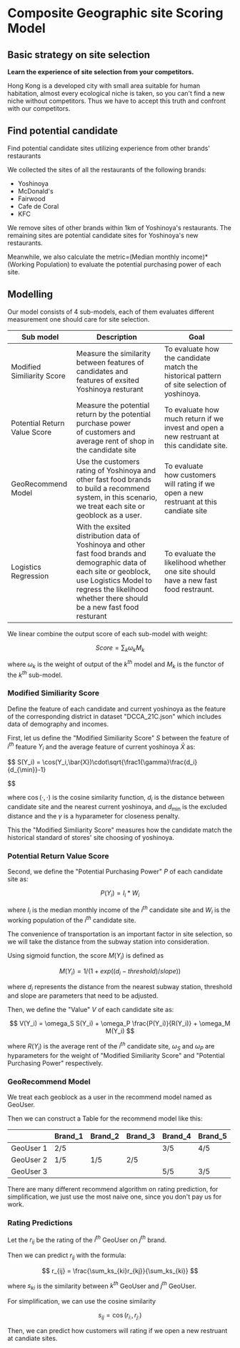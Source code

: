 # Composite Geographic site Scoring Model

## Basic strategy on site selection

**Learn the experience of site selection from your competitors.**

Hong Kong is a developed city with small area suitable for human habitation, almost every ecological niche is taken, so you can't find a new niche without competitors. Thus we have to accept this truth and confront with our competitors. 

## Find potential candidate

Find potential candidate sites utilizing experience from other brands' restaurants

We collected the sites of all the restaurants of the following brands:

- Yoshinoya
- McDonald's
- Fairwood
- Cafe de Coral
- KFC

We remove sites of other brands within 1km of Yoshinoya's restaurants. The remaining sites are potential candidate sites for Yoshinoya's new restaurants.

Meanwhile, we also calculate the metric=(Median monthly income)*(Working Population) to evaluate the potential purchasing power of each site.

## Modelling

Our model consists of 4 sub-models, each of them evaluates different measurement one should care for site selection.

| Sub model                    | Description                                                                                                                                                                                                                    | Goal                                                                                          |
| ---------------------------- | ------------------------------------------------------------------------------------------------------------------------------------------------------------------------------------------------------------------------------ | --------------------------------------------------------------------------------------------- |
| Modified Similiarity Score   | Measure the similarity between features of candidates and features of exsited Yoshinoya resturant                                                                                                                              | To evaluate how the candidate match the historical pattern of site selection of yoshinoya.    |
| Potential Return Value Score | Measure the potential return by the potential purchase power of customers and average rent of shop in the candidate site                                                                                                   | To evaluate how much return if we invest and open a new restruant at this candidate site. |
| GeoRecommend Model           | Use the customers rating of Yoshinoya and other fast food brands to build a recommend system, in this scenario, we treat each site or geoblock as a user.                                                                  | To evaluate how customers will rating if we open a new restruant at this candiate site    |
| Logistics Regression         | With the exsited distribution data of  Yoshinoya and other fast food brands and demographic data of each site or geoblock, use Logistics Model to regress the likelihood whether there should be a new fast food resturant | To evaluate the likelihood whether one site should have a new fast food restraunt.        |

We linear combine the output score of each sub-model with weight:

$$
Score=\sum_k\omega_k M_k
$$

where $\omega_k$ is the weight of output of the $k^{th}$ model and $M_k$ is the functor of the $k^{th}$ sub-model.

### Modified Similiarity Score

Define the feature of each candidate and current yoshinoya as the feature of the corresponding district in dataset "DCCA_21C.json" which includes data of demography and incomes.

First, let us define the "Modified Similiarity Score" $S$ between the feature of $i^{th}$ feature $Y_i$ and the average feature of current yoshinoya $\bar{X}$ as:

$$
S(Y_i) = \cos(Y_i,\bar{X})\cdot\sqrt{\frac1{\gamma}\frac{d_i}{d_{\min}}-1}

$$

where $\cos(\cdot,\cdot)$ is the cosine similarity function, $d_i$ is the distance between candidate site and the nearest current yoshinoya, and $d_{\min}$ is the excluded distance and the $\gamma$ is a hyparameter for closeness penalty.

This the "Modified Similiarity Score" measures how the candidate match the historical standard of stores' site choosing of yoshinoya.

### Potential Return Value Score

Second, we define the "Potential Purchasing Power" $P$ of each candidate site as:

$$
P(Y_i) = I_i*W_i
$$

where $I_i$ is the median monthly income of the $i^{th}$ candidate site and $W_i$ is the working population of the $i^{th}$ candidate site.

The convenience of transportation is an important factor in site selection, so we will take the distance from the subway station into consideration.

Using sigmoid function, the score $M(Y_i)$ is defined as 

$$
M(Y_i) =  1 / (1 + exp((d_i - threshold) / slope))
$$

where $d_i$ represents the distance from the nearest subway station, threshold and slope are parameters that need to be adjusted.

Then, we define the "Value" $V$ of each candidate site as:

$$
V(Y_i) = \omega_S S(Y_i) + \omega_P \frac{P(Y_i)}{R(Y_i)} + \omega_M M(Y_i)
$$

where $R(Y_i)$ is the average rent of the $i^{th}$ candidate site,
$\omega_S$ and $\omega_P$ are hyparameters for the weight of "Modified Similiarity Score" and "Potential Purchasing Power" respectively.

### GeoRecommend Model

We treat each geoblock as a user in the recommend model named as GeoUser.

Then we can construct a Table for the recommend model like this:

|           | Brand_1 | Brand_2 | Brand_3 | Brand_4 | Brand_5 |
| --------- | ------- | ------- | ------- | ------- | ------- |
| GeoUser 1 | 2/5     |         |         | 3/5     | 4/5     |
| GeoUser 2 | 1/5     | 1/5     | 2/5     |         |         |
| GeoUser 3 |         |         |         | 5/5     | 3/5     |

There are many different recommend algorithm on rating prediction, for simplification, we just use the most naive one, since you don't pay us for work.

### Rating Predictions

Let the $r_{ij}$ be the rating of the $i^{th}$ GeoUser on $j^{th}$ brand.

Then we can predict $r_{ij}$ with the formula:

$$
r_{ij} = \frac{\sum_ks_{ki}r_{kj}}{\sum_ks_{ki}}
$$

where $s_{ki}$ is the similarity between $k^{th}$ GeoUser and $j^{th}$ GeoUser.

For simplification, we can use the cosine similarity 

$$
s_{ij} = \cos(r_{i:},r_{j:})
$$

Then, we can predict how customers will rating if we open a new restruant at candiate sites.
